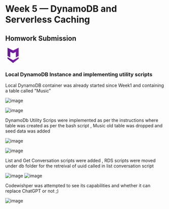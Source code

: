 # Week 5 — DynamoDB and Serverless Caching

## Homwork Submission 

![alt text](https://github.com/adam-p/markdown-here/raw/master/src/common/images/icon48.png "Logo Title Text 1")
### Local DynamoDB Instance and implementing utility scripts

Local DynamoDB container was already started since Week1 and containing a table called "Music"

<img width="960" alt="image" src="https://user-images.githubusercontent.com/125532497/227595918-0c863283-e110-4aa3-93a5-a770ae5e6fe9.png">

![image](https://user-images.githubusercontent.com/125532497/227643459-9f97dd8d-3014-4409-97fa-416a809ecb29.png)

DynamoDb Utility Scrips were implemented as per the instructions 
where table was created as per the bash script , Music old table was dropped and seed data was added 


![image](https://user-images.githubusercontent.com/125532497/227596144-c7ee9db9-8859-4852-ad7a-2360be70924f.png)

![image](https://user-images.githubusercontent.com/125532497/227597118-c46166f0-c1a8-4682-9105-e0d99262e7a5.png)

List and Get Conversation scripts were added , RDS scripts were moved under db folder for the retreival of uuid called in list conversation script  

![image](https://user-images.githubusercontent.com/125532497/227642637-fc97e898-6465-4b11-bdfd-8f3014ec4199.png)
![image](https://user-images.githubusercontent.com/125532497/227642821-a8c8d41e-ea31-473b-8b9a-e97bfc9ae271.png)

Codewishper was attempted to see its capabilities and whether it can replace ChatGPT or not ;) 

![image](https://user-images.githubusercontent.com/125532497/227640077-7485df09-0884-40ff-bd41-bea4de3b6746.png)

